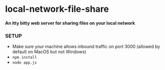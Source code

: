 # local-network-file-share
#### An itty bitty web server for sharing files on your local network

### SETUP
- Make sure your machine allows inbound traffic on port 3000 (allowed by default on MacOS but not Windows)
- `npm install`
- `node app.js`